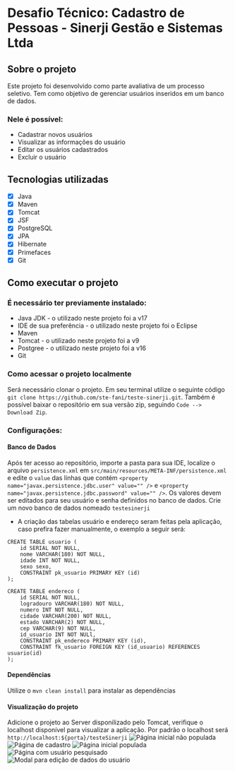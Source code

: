 # Desafio Técnico: Cadastro de Pessoas - Sinerji Gestão e Sistemas Ltda
## Sobre o projeto
Este projeto foi desenvolvido como parte avaliativa de um processo seletivo. Tem como objetivo de gerenciar usuários inseridos em um banco de dados.
### Nele é possível:
- Cadastrar novos usuários
- Visualizar as informações do usuário
- Editar os usuários cadastrados
- Excluir o usuário
  
## Tecnologias utilizadas
- [x] Java
- [x] Maven
- [x] Tomcat
- [x] JSF
- [x] PostgreSQL
- [x] JPA
- [x] Hibernate
- [x] Primefaces
- [x] Git

## Como executar o projeto
### É necessário ter previamente instalado:
- Java JDK - o utilizado neste projeto foi a v17
- IDE de sua preferência - o utilizado neste projeto foi o Eclipse
- Maven
- Tomcat - o utilizado neste projeto foi a v9
- Postgree - o utilizado neste projeto foi a v16
- Git
  
### Como acessar o projeto localmente
Será necessário clonar o projeto. Em seu terminal utilize o seguinte código `git clone https://github.com/ste-fani/teste-sinerji.git`. Também é possível baixar o repositório em sua versão zip, seguindo `Code --> Download Zip`.
### Configurações:
#### Banco de Dados
Após ter acesso ao repositório, importe a pasta para sua IDE, localize o arquivo `persistence.xml` em `src/main/resources/META-INF/persistence.xml` e edite o `value` das linhas que contém `<property name="javax.persistence.jdbc.user" value="" />` e `<property name="javax.persistence.jdbc.password" value="" />`. Os valores devem ser editados para seu usuário e senha definidos no banco de dados.
Crie um novo banco de dados nomeado `testesinerji`
- A criação das tabelas usuário e endereço seram feitas pela aplicação, caso prefira fazer manualmente, o exemplo a seguir será:
```
CREATE TABLE usuario (
    id SERIAL NOT NULL,
    nome VARCHAR(180) NOT NULL,
    idade INT NOT NULL,
    sexo sexo,
    CONSTRAINT pk_usuario PRIMARY KEY (id)
);

CREATE TABLE endereco (
    id SERIAL NOT NULL,
    logradouro VARCHAR(180) NOT NULL,
    numero INT NOT NULL,
    cidade VARCHAR(200) NOT NULL,
    estado VARCHAR(2) NOT NULL,
    cep VARCHAR(9) NOT NULL,
    id_usuario INT NOT NULl,
    CONSTRAINT pk_endereco PRIMARY KEY (id),
    CONSTRAINT fk_usuario FOREIGN KEY (id_usuario) REFERENCES usuario(id)
);
```
#### Dependências
Utilize o `mvn clean install` para instalar as dependências

#### Visualização do projeto
Adicione o projeto ao Server disponilizado pelo Tomcat, verifique o localhost disponível para visualizar a aplicação. Por padrão o localhost será `http://localhost:${porta}/testeSinerji`
![Página inicial não populada](https://github.com/ste-fani/teste-sinerji/assets/69688122/2225ab11-5a67-46d3-b7a8-d7b8fcf7c4c3)
![Página de cadastro](https://github.com/ste-fani/teste-sinerji/assets/69688122/fb5b8176-1639-4bf2-9e7b-b8e3e53ded20)
![Página inicial populada](https://github.com/ste-fani/teste-sinerji/assets/69688122/50bef9e4-63c9-48db-8f97-251ea48768f3)
![Página com usuário pesquisado](https://github.com/ste-fani/teste-sinerji/assets/69688122/d9ca77d8-c8ea-4c7f-8a2c-106f1b122bb1)
![Modal para edição de dados do usuário](https://github.com/ste-fani/teste-sinerji/assets/69688122/26390a5c-5e2a-4cb5-8819-0a453ab64c01)



